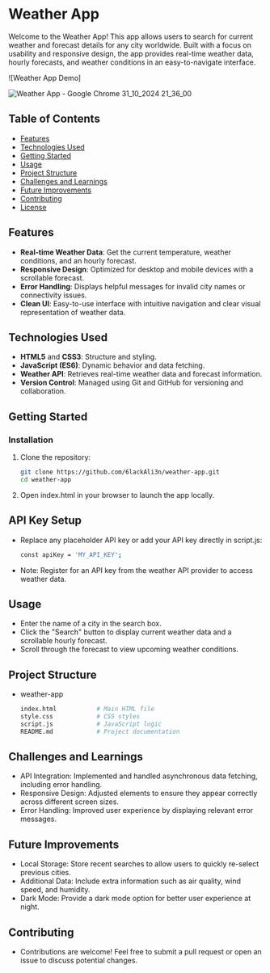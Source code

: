 # Weather App

Welcome to the Weather App! This app allows users to search for current weather and forecast details for any city worldwide. Built with a focus on usability and responsive design, the app provides real-time weather data, hourly forecasts, and weather conditions in an easy-to-navigate interface.

![Weather App Demo]

![Weather App - Google Chrome 31_10_2024 21_36_00](https://github.com/user-attachments/assets/dbb418e3-6629-4986-982a-3b4a83f111e7)


## Table of Contents
- [Features](#features)
- [Technologies Used](#technologies-used)
- [Getting Started](#getting-started)
- [Usage](#usage)
- [Project Structure](#project-structure)
- [Challenges and Learnings](#challenges-and-learnings)
- [Future Improvements](#future-improvements)
- [Contributing](#contributing)
- [License](#license)

## Features

- **Real-time Weather Data**: Get the current temperature, weather conditions, and an hourly forecast.
- **Responsive Design**: Optimized for desktop and mobile devices with a scrollable forecast.
- **Error Handling**: Displays helpful messages for invalid city names or connectivity issues.
- **Clean UI**: Easy-to-use interface with intuitive navigation and clear visual representation of weather data.

## Technologies Used

- **HTML5** and **CSS3**: Structure and styling.
- **JavaScript (ES6)**: Dynamic behavior and data fetching.
- **Weather API**: Retrieves real-time weather data and forecast information.
- **Version Control**: Managed using Git and GitHub for versioning and collaboration.

## Getting Started

### Installation

1. Clone the repository:
   ```bash
   git clone https://github.com/6lackAli3n/weather-app.git
   cd weather-app
2. Open index.html in your browser to launch the app locally.

## API Key Setup
- Replace any placeholder API key or add your API key directly in script.js:
  ```bash
  const apiKey = 'MY_API_KEY';
- Note: Register for an API key from the weather API provider to access weather data.

## Usage
- Enter the name of a city in the search box.
- Click the "Search" button to display current weather data and a scrollable hourly forecast.
- Scroll through the forecast to view upcoming weather conditions.
  
## Project Structure
- weather-app
  ```bash
  index.html           # Main HTML file
  style.css            # CSS styles
  script.js            # JavaScript logic
  README.md            # Project documentation
  
## Challenges and Learnings
- API Integration: Implemented and handled asynchronous data fetching, including error handling.
- Responsive Design: Adjusted elements to ensure they appear correctly across different screen sizes.
- Error Handling: Improved user experience by displaying relevant error messages.

## Future Improvements
- Local Storage: Store recent searches to allow users to quickly re-select previous cities.
- Additional Data: Include extra information such as air quality, wind speed, and humidity.
- Dark Mode: Provide a dark mode option for better user experience at night.

## Contributing
- Contributions are welcome! Feel free to submit a pull request or open an issue to discuss potential changes.
